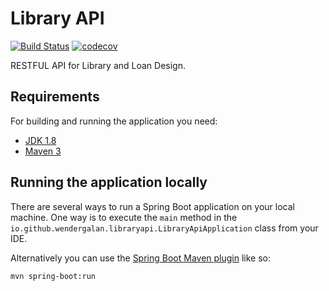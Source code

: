 # Library API
[![Build Status](https://travis-ci.org/WenderGalan/library-api.svg?branch=master)](https://travis-ci.org/WenderGalan/library-api)
[![codecov](https://codecov.io/gh/WenderGalan/library-api/branch/master/graph/badge.svg)](https://codecov.io/gh/WenderGalan/library-api)

RESTFUL API for Library and Loan Design.

## Requirements

For building and running the application you need:

- [JDK 1.8](http://www.oracle.com/technetwork/java/javase/downloads/jdk8-downloads-2133151.html)
- [Maven 3](https://maven.apache.org)

## Running the application locally

There are several ways to run a Spring Boot application on your local machine. One way is to execute the `main` method in the `io.github.wendergalan.libraryapi.LibraryApiApplication` class from your IDE.

Alternatively you can use the [Spring Boot Maven plugin](https://docs.spring.io/spring-boot/docs/current/reference/html/build-tool-plugins-maven-plugin.html) like so:

```shell
mvn spring-boot:run
```

